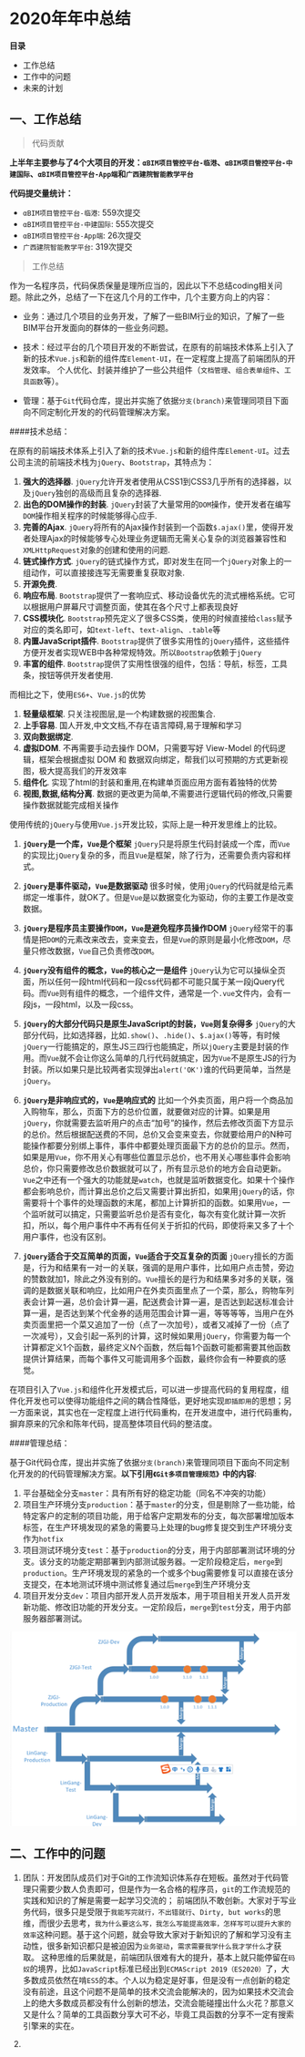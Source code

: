 
# 2020年年中总结

**目录**

- 工作总结
- 工作中的问题
- 未来的计划

## 一、工作总结

>代码贡献

**上半年主要参与了4个大项目的开发：`αBIM项目管控平台-临港`、`αBIM项目管控平台-中建国际`、`αBIM项目管控平台-App端`和`广西建院智能教学平台`**

**代码提交量统计：**
- `αBIM项目管控平台-临港`: 559次提交
- `αBIM项目管控平台-中建国际`: 555次提交
- `αBIM项目管控平台-App端`: 26次提交
- `广西建院智能教学平台`: 319次提交

>工作总结

作为一名程序员，代码保质保量是理所应当的，因此以下不总结coding相关问题。除此之外，总结了一下在这几个月的工作中，几个主要方向上的内容：

- 业务：通过几个项目的业务开发，了解了一些BIM行业的知识，了解了一些BIM平台开发面向的群体的一些业务问题。

- 技术：经过平台的几个项目开发的不断尝试，在原有的前端技术体系上引入了新的技术`Vue.js`和新的组件库`Element-UI`，在一定程度上提高了前端团队的开发效率。
个人优化、封装并维护了一些公共组件（`文档管理`、`组合表单组件`、`工具函数`等）。

- 管理：基于`Git`代码仓库，提出并实施了依据`分支(branch)`来管理同项目下面向不同定制化开发的的代码管理解决方案。


####技术总结：

在原有的前端技术体系上引入了新的技术`Vue.js`和新的组件库`Element-UI`。过去公司主流的前端技术栈为`jQuery`、`Bootstrap`，其特点为：
1. __强大的选择器__. 
	`jQuery`允许开发者使用从CSS1到CSS3几乎所有的选择器，以及`jQuery`独创的高级而且复杂的选择器.
2. __出色的DOM操作的封装__. 
	`jQuery`封装了大量常用的`DOM`操作，使开发者在编写`DOM`操作相关程序的时候能够得心应手.
3. __完善的Ajax__. 
	`jQuery`将所有的Ajax操作封装到一个函数`$.ajax()`里，使得开发者处理Ajax的时候能够专心处理业务逻辑而无需关心复杂的浏览器兼容性和`XMLHttpRequest`对象的创建和使用的问题.
4. __链式操作方式__. 
	`jQuery`的链式操作方式，即对发生在同一个`jQuery`对象上的一组动作，可以直接接连写无需要重复获取对象.
5. __开源免费__.
6. __响应布局__.
	`Bootstrap`提供了一套响应式、移动设备优先的流式栅格系统。它可以根据用户屏幕尺寸调整页面，使其在各个尺寸上都表现良好
7. __CSS模块化__.
	`Bootstrap`预先定义了很多CSS类，使用的时候直接给`class`赋予对应的类名即可，如`text-left`、`text-align`、`.table`等
8. __内置JavaScript插件__.
	`Bootstrap`提供了很多实用性的`jQuery`插件，这些插件方便开发者实现WEB中各种常规特效。所以`Bootstrap`依赖于`jQuery`
9. __丰富的组件__.
	`Bootstrap`提供了实用性很强的组件，包括：导航，标签，工具条，按钮等供开发者使用.

而相比之下，使用`ES6+`、`Vue.js`的优势
1. __轻量级框架__.
	只关注视图层,是一个构建数据的视图集合.
2. __上手容易__.
	国人开发,中文文档,不存在语言障碍,易于理解和学习
3. __双向数据绑定__.
4. __虚拟DOM__.
	不再需要手动去操作 DOM，只需要写好 View-Model 的代码逻辑，框架会根据虚拟 DOM 和 数据双向绑定，帮我们以可预期的方式更新视图，极大提高我们的开发效率
5. __组件化__. 
	实现了html的封装和重用,在构建单页面应用方面有着独特的优势
6. __视图,数据,结构分离__.
	数据的更改更为简单,不需要进行逻辑代码的修改,只需要操作数据就能完成相关操作

使用传统的`jQuery`与使用`Vue.js`开发比较，实际上是一种开发思维上的比较。

1. __`jQuery`是一个库，`Vue`是个框架__
	`jQuery`只是将原生代码封装成一个库，而`Vue`的实现比`jQuery`复杂的多，而且`Vue`是框架，除了行为，还需要负责内容和样式。

2. __`jQuery`是事件驱动，`Vue`是数据驱动__
	很多时候，使用`jQuery`的代码就是给元素绑定一堆事件，就OK了。但是`Vue`是以数据变化为驱动，你的主要工作是改变数据。

3. __`jQuery`是程序员主要操作`DOM`，`Vue`是避免程序员操作DOM__
	`jQuery`经常干的事情是把`DOM`的元素改来改去，变来变去，但是`Vue`的原则是最小化修改`DOM`，尽量只修改数据，`Vue`自己负责修改`DOM`。

4. __`jQuery`没有组件的概念，`Vue`的核心之一是组件__
	`jQuery`认为它可以操纵全页面，所以任何一段html代码和一段css代码都不可能只属于某一段jQuery代码。而`Vue`则有组件的概念，一个组件文件，通常是一个`.vue`文件内，会有一段js，一段html，以及一段css。

5. __`jQuery`的大部分代码只是原生JavaScript的封装，`Vue`则复杂得多__
	`jQuery`的大部分代码，比如选择器，比如`.show()`、`.hide()`、`$.ajax()`等等，有时候`jQuery`一行能搞定的，原生JS三四行也能搞定，所以`jQuery`主要是封装的作用。而`Vue`就不会让你这么简单的几行代码就搞定，因为`Vue`不是原生JS的行为封装。所以如果只是比较两者实现弹出`alert('OK')`谁的代码更简单，当然是`jQuery`。

6. __`jQuery`是非响应式的，`Vue`是响应式的__
	比如一个外卖页面，用户将一个商品加入购物车，那么，页面下方的总价位置，就要做对应的计算。如果是用`jQuery`，你就需要去监听用户的点击“加号”的操作，然后去修改页面下方显示的总价。然后根据配送费的不同，总价又会变来变去，你就要给用户的N种可能操作都要分别绑上事件，事件中都要处理页面最下方的总价的显示。然而，如果是用`Vue`，你不用关心有哪些位置显示总价，也不用关心哪些事件会影响总价，你只需要修改总价数据就可以了，所有显示总价的地方会自动更新。
	`Vue`之中还有一个强大的功能就是`watch`，也就是监听数据变化。如果十个操作都会影响总价，而计算出总价之后又需要计算出折扣，如果用`jQuery`的话，你需要将十个事件的处理函数的末尾，都加上计算折扣的函数。如果用`Vue`，一个监听就可以搞定，只需要监听总价是否有变化，每次有变化就计算一次折扣，所以，每个用户事件中不再有任何关于折扣的代码，即使将来又多了十个用户事件，也没有区别。

7. __`jQuery`适合于交互简单的页面，`Vue`适合于交互复杂的页面__
	`jQuery`擅长的方面是，行为和结果有一对一的关联，强调的是用户事件，比如用户点击赞，旁边的赞数就加1，除此之外没有别的。`Vue`擅长的是行为和结果多对多的关联，强调的是数据关联和响应，比如用户在外卖页面里点了一个菜，那么，购物车列表会计算一遍，总价会计算一遍，配送费会计算一遍，是否达到起送标准会计算一遍，是否达到某个代金券的适用范围会计算一遍，等等等等，当用户在外卖页面里把一个菜又追加了一份（点了一次加号），或者又减掉了一份（点了一次减号），又会引起一系列的计算，这时候如果用`jQuery`，你需要为每一个计算都定义1个函数，最终定义N个函数，然后每1个函数可能都需要其他函数提供计算结果，而每个事件又可能调用多个函数，最终你会有一种要疯的感觉。

在项目引入了`Vue.js`和组件化开发模式后，可以进一步提高代码的复用程度，组件化开发也可以使得功能组件之间的耦合性降低，更好地实现`即插即用`的思想；另一方面来说，其实也在一定程度上进行代码重构，在开发进度中，进行代码重构，摒弃原来的冗余和陈年代码，提高整体项目代码的整洁度。

####管理总结：

基于Git代码仓库，提出并实施了依据`分支(branch)`来管理同项目下面向不同定制化开发的的代码管理解决方案。__以下引用`《Git多项目管理规范》`中的内容__:

1. 平台基础全分支`master`：具有所有好的稳定功能（同名不冲突的功能）
2. 项目生产环境分支`production`：基于`master`的分支，但是剔除了一些功能，给特定客户的定制的项目功能，用于给客户定期发布的分支，每次部署增加版本标签，在生产环境发现的紧急的需要马上处理的bug修复提交到生产环境分支作为`hotfix`
3. 项目测试环境分支`test`：基于`production`的分支，用于内部部署测试环境的分支。该分支的功能定期部署到内部测试服务器。一定阶段稳定后，`merge`到`production`。生产环境发现的紧急的一个或多个bug需要修复可以直接在该分支提交，在本地测试环境中测试修复通过后`merge`到生产环境分支
4. 项目开发分支`dev`：项目内部开发人员开发版本，用于项目相关开发人员开发新功能、修改旧功能的开发分支。一定阶段后，`merge`到`test`分支，用于内部服务器部署测试。

![Git branch](images/git.png)


## 二、工作中的问题

1. 团队：开发团队成员们对于Git的工作流知识体系存在短板。虽然对于代码管理只需要少数人负责即可，但是作为一名合格的程序员，`git`的工作流规范的实践和知识的了解是需要一起学习交流的；
前端团队不敢创新。大家对于写业务代码，很多只是受限于`我能写完就行，不出错就行`、`Dirty, but works`的思维，而很少去思考，`我为什么要这么写，我怎么写能提高效率，怎样写可以提升大家的效率`这种问题。基于这个问题，就会导致大家对于新知识的了解和学习没有主动性，很多新知识都只是被迫因为`业务驱动`，`需求需要我学什么我才学什么`才获取。
这种思维的后果就是，前端团队很难有大的提升，基本上就只能停留在`码奴`的境界，比如`JavaScript`标准已经出到`ECMAScript 2019（ES2020）`了，大多数成员依然在啃`ES5`的本。个人以为稳定是好事，但是没有一点创新的稳定没有前途，且这个问题不是简单的技术交流会能解决的，因为如果技术交流会上的绝大多数成员都没有什么创新的想法，交流会能碰撞出什么火花？那意义又是什么？简单的工具函数分享大可不必，毕竟工具函数的分享不一定有搜索引擎来的实在。

2. 





